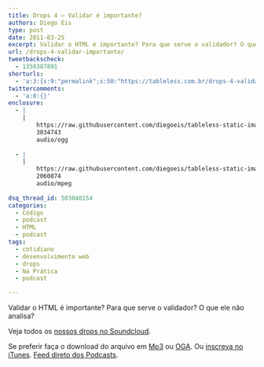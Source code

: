 ```yaml
---
title: Drops 4 – Validar é importante?
authors: Diego Eis
type: post
date: 2011-03-25
excerpt: Validar o HTML é importante? Para que serve o validador? O que ele não analisa?
url: /drops-4-validar-importante/
tweetbackscheck:
  - 1356387891
shorturls:
  - 'a:3:{s:9:"permalink";s:50:"https://tableless.com.br/drops-4-validar-importante";s:7:"tinyurl";s:26:"https://tinyurl.com/3dvu8z6";s:4:"isgd";s:19:"https://is.gd/9Yw4ir";}'
twittercomments:
  - 'a:0:{}'
enclosure:
  - |
    |
        https://raw.githubusercontent.com/diegoeis/tableless-static-images/master/2011/03/drops4-validar-importa.ogg
        3034743
        audio/ogg
        
  - |
    |
        https://raw.githubusercontent.com/diegoeis/tableless-static-images/master/2011/03/drops4-validar-importa.mp3
        2060874
        audio/mpeg
        
dsq_thread_id: 503040154
categories:
  - Código
  - podcast
  - HTML
  - podcast
tags:
  - cotidiano
  - desenvolvimento web
  - drops
  - Na Prática
  - podcast

---
```

Validar o HTML é importante? Para que serve o validador? O que ele não analisa?

<!--audio controls> 
<source src="https://raw.githubusercontent.com/diegoeis/tableless-static-images/master/2011/03/drops4-validar-importa.ogg" type="audio/ogg" />
<source src="https://raw.githubusercontent.com/diegoeis/tableless-static-images/master/2011/03/drops4-validar-importa.mp3" type="audio/mpeg" />
 Se preferir faça o download do arquivo em <a href="https://raw.githubusercontent.com/diegoeis/tableless-static-images/master/2011/03/drops4-validar-importa.mp3" title="Audio MP3">Mp3</a> ou <a href="https://raw.githubusercontent.com/diegoeis/tableless-static-images/master/2011/03/drops4-validar-importa.ogg" title="Audio OGG">OGA</a>.
</audio-->



Veja todos os [nossos drops no Soundcloud][1].

Se preferir faça o download do arquivo em [Mp3][2] ou [OGA][3]. Ou [inscreva no iTunes][4]. <a href="https://tableless.com.br/?feed=podcast" rel="external">Feed direto dos Podcasts</a>.

 [1]: https://soundcloud.com/tableless
 [2]: https://raw.githubusercontent.com/diegoeis/tableless-static-images/master/2011/03/drops4-validar-importa.mp3 "Audio MP3"
 [3]: https://raw.githubusercontent.com/diegoeis/tableless-static-images/master/2011/03/drops4-validar-importa.ogg "Audio OGG"
 [4]: https://itunes.apple.com/us/podcast/tableless-desenvolvimento/id73330789 "Drops do Tableless no iTunes."